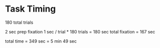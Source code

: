 # Task Timing

180 total trials

2 sec prep fixation 
1 sec / trial * 180 trials = 180 sec
total fixation = 167 sec

total time = 349 sec = 5 min 49 sec
